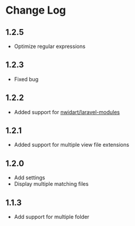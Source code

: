 # Change Log

## 1.2.5
- Optimize regular expressions

## 1.2.3
- Fixed bug

## 1.2.2
- Added support for [nwidart/laravel-modules](https://packagist.org/packages/nwidart/laravel-modules)

## 1.2.1
- Added support for multiple view file extensions

## 1.2.0
- Add settings
- Display multiple matching files

## 1.1.3
- Add support for multiple folder